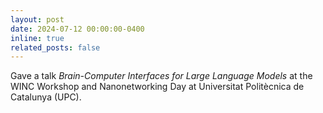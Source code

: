 ```yaml
---
layout: post
date: 2024-07-12 00:00:00-0400
inline: true
related_posts: false
---
```



Gave a talk *Brain-Computer Interfaces for Large Language Models* at the WINC Workshop and Nanonetworking Day at Universitat Politècnica de Catalunya (UPC).

